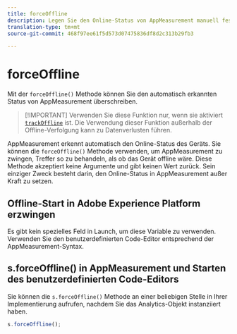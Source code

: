 ```yaml
---
title: forceOffline
description: Legen Sie den Online-Status von AppMeasurement manuell fest.
translation-type: tm+mt
source-git-commit: 468f97ee61f5d573d07475836df8d2c313b29fb3

---
```



# forceOffline

Mit der `forceOffline()` Methode können Sie den automatisch erkannten Status von AppMeasurement überschreiben.

> [!IMPORTANT] Verwenden Sie diese Funktion nur, wenn sie aktiviert [`trackOffline`](../config-vars/trackoffline.md) ist. Die Verwendung dieser Funktion außerhalb der Offline-Verfolgung kann zu Datenverlusten führen.

AppMeasurement erkennt automatisch den Online-Status des Geräts. Sie können die `forceOffline()` Methode verwenden, um AppMeasurement zu zwingen, Treffer so zu behandeln, als ob das Gerät offline wäre. Diese Methode akzeptiert keine Argumente und gibt keinen Wert zurück. Sein einziger Zweck besteht darin, den Online-Status in AppMeasurement außer Kraft zu setzen.

## Offline-Start in Adobe Experience Platform erzwingen

Es gibt kein spezielles Feld in Launch, um diese Variable zu verwenden. Verwenden Sie den benutzerdefinierten Code-Editor entsprechend der AppMeasurement-Syntax.

## s.forceOffline() in AppMeasurement und Starten des benutzerdefinierten Code-Editors

Sie können die `s.forceOffline()` Methode an einer beliebigen Stelle in Ihrer Implementierung aufrufen, nachdem Sie das Analytics-Objekt instanziiert haben.

```js
s.forceOffline();
```
